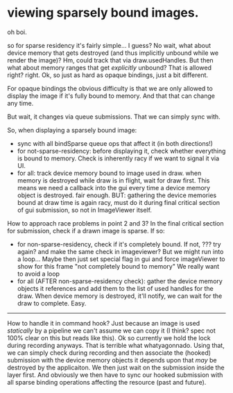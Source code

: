 # viewing sparsely bound images.

oh boi.

so for sparse residency it's fairly simple... I guess?
No wait, what about device memory that gets destroyed (and thus
	implicitly unbound while we render the image)?
	Hm, could track that via draw.usedHandles.
	But then what about memory ranges that get *explicitly* unbound?
	That is allowed right? right.
Ok, so just as hard as opaque bindings, just a bit different.

For opaque bindings the obvious difficulty is that we are only allowed
to display the image if it's fully bound to memory. And that that can
change any time.

But wait, it changes via queue submissions. That we can simply sync with.

So, when displaying a sparsely bound image:
- sync with all bindSparse queue ops that affect it
  (in both directions!)
- for not-sparse-residency: before displaying it, check whether everything
  is bound to memory. Check is inherently racy if we want to signal it via UI.
- for all: track device memory bound to image used in draw.
  when memory is destroyed while draw is in flight, wait for draw first.
  This means we need a callback into the gui every time a device memory
  object is destroyed. fair enough.
  BUT: gathering the device memories bound at draw time is again racy,
  must do it during final critical section of gui submission, 
  so not in ImageViewer itself.

How to approach race problems in point 2 and 3?
In the final critical section for submission, check if a drawn image
is sparse.
If so:
- for non-sparse-residency, check if it's completely bound.
  If not, ??? try again? and make the same check in imageviewer?
  But we might run into a loop... Maybe then just set special
  flag in gui and force imageViewer to show for this frame
  "not completely bound to memory"
  We really want to avoid a loop
- for all (AFTER non-sparse-residency check): gather the device memory
  objects it references and add them to the list of used handles for the draw.
  When device memory is destroyed, it'll notify, we can wait for the draw
  to complete. Easy.

---

How to handle it in command hook?
Just because an image is used *statically* by a pipeline we can't
assume we can copy it (I think? spec not 100% clear on this but
reads like this).
Ok so currently we hold the lock during recording anyways.
That is terrible what whatyagonnado.
Using that, we can simply check during recording and then associate
the (hooked) submission with the device memory objects it depends upon
that *may* be destroyed by the applicaiton. We then just wait
on the submission inside the layer first.
And obviously we then have to sync our hooked submission with all sparse
binding operations affecting the resource (past and future).

